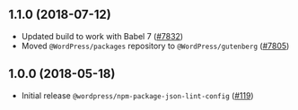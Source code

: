 ## 1.1.0 (2018-07-12)

- Updated build to work with Babel 7 ([#7832](https://github.com/WordPress/gutenberg/pull/7832))
- Moved `@WordPress/packages` repository to `@WordPress/gutenberg` ([#7805](https://github.com/WordPress/gutenberg/pull/7805))

## 1.0.0 (2018-05-18)

- Initial release `@wordpress/npm-package-json-lint-config` ([#119](https://github.com/WordPress/packages/pull/119))
